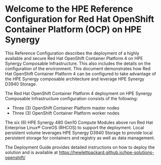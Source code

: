 # Welcome to the HPE Reference Configuration for Red Hat OpenShift Container Platform (OCP) on HPE Synergy

This Reference Configuration describes the deployment of a highly available and secure Red Hat OpenShift Container Platform 4 on HPE Synergy Composable Infrastructure. This also includes the details on the configuration of the environment. This document demonstrates how Red Hat OpenShift Container Platform 4 can be configured to take advantage of the HPE Synergy composable architecture and leverage HPE Synergy D3940 Storage. 

The Red Hat OpenShift Container Platform 4 deployment on HPE Synergy Composable Infrastructure configuration consists of the following: 
* Three (3) OpenShift Container Platform master nodes 
* Three (3) OpenShift Container Platform worker nodes

The six (6) HPE Synergy 480 Gen10 Compute Modules above run Red Hat Enterprise Linux® CoreOS (RHCOS) to support the deployment. Local persistent volume leverages HPE Synergy D3940 Storage to provide local persistent storage for containers and registry as well as data management.

The Deployment Guide provides detailed instructions on how to deploy the solution and is available at https://hewlettpackard.github.io/hpe-solutions-openshift/